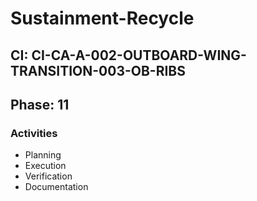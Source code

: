 # Sustainment-Recycle

## CI: CI-CA-A-002-OUTBOARD-WING-TRANSITION-003-OB-RIBS
## Phase: 11

### Activities
- Planning
- Execution
- Verification
- Documentation
